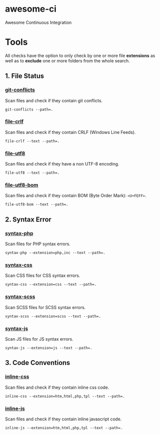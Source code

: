 # awesome-ci
Awesome Continuous Integration



# Tools

All checks have the option to only check by one or more file **extensions** as well as to **exclude** one or more folders from the whole search.

## 1. File Status

### [git-conflicts](bin/git-conflicts)

Scan files and check if they contain git conflicts.

`git-conflicts --path=.`

### [file-crlf](bin/file-crlf)

Scan files and check if they contain CRLF (Windows Line Feeds).

`file-crlf --text --path=.`


### [file-utf8](bin/file-utf8)

Scan files and check if they have a non UTF-8 encoding.

`file-utf8 --text --path=.`

### [file-utf8-bom](bin/file-utf8-bom)

Scan files and check if they contain BOM (Byte Order Mark): `<U+FEFF>`.

`file-utf8-bom --text --path=.`


## 2. Syntax Error

### [syntax-php](bin/syntax-php)

Scan files for PHP syntax errors.

`syntax-php --extension=php,inc --text --path=.`

### [syntax-css](bin/syntax-css)

Scan CSS files for CSS syntax errors.

`syntax-css --extension=css --text --path=.`

### [syntax-scss](bin/syntax-scss)

Scan SCSS files for SCSS syntax errors.

`syntax-scss --extension=scss --text --path=.`

### [syntax-js](bin/syntax-js)

Scan JS files for JS syntax errors.

`syntax-js --extension=js --text --path=.`


## 3. Code Conventions

### [inline-css](bin/inline-css)

Scan files and check if they contain inline css code.

`inline-css --extension=htm,html,php,tpl --text --path=.`


### [inline-js](bin/inline-js)

Scan files and check if they contain inline javascript code.

`inline-js --extension=htm,html,php,tpl --text --path=.`

